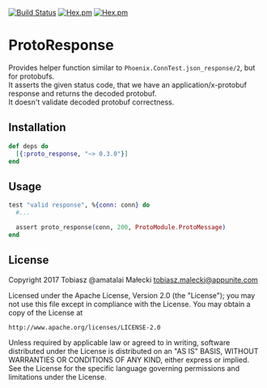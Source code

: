 [![Build Status](https://travis-ci.org/amatalai/proto_response.svg?branch=master)](https://travis-ci.org/amatalai/proto_response)
[![Hex.pm](https://img.shields.io/hexpm/v/proto_response.svg?style=flat&colorB=6B4D90)](https://hex.pm/packages/proto_response)
[![Hex.pm](https://img.shields.io/hexpm/dt/proto_response.svg?style=flat)](https://hex.pm/packages/proto_response)
# ProtoResponse

Provides helper function similar to `Phoenix.ConnTest.json_response/2`, but for protobufs.<br>
It asserts the given status code, that we have an application/x-protobuf response and returns the decoded protobuf.<br>
It doesn't validate decoded protobuf correctness.

## Installation

```elixir
def deps do
  [{:proto_response, "~> 0.3.0"}]
end
```

## Usage

```elixir
test "valid response", %{conn: conn} do
  #...

  assert proto_response(conn, 200, ProtoModule.ProtoMessage)
end
```

## License

  Copyright 2017 Tobiasz @amatalai Małecki <tobiasz.malecki@appunite.com>

  Licensed under the Apache License, Version 2.0 (the "License");
  you may not use this file except in compliance with the License.
  You may obtain a copy of the License at

	http://www.apache.org/licenses/LICENSE-2.0

  Unless required by applicable law or agreed to in writing, software
  distributed under the License is distributed on an "AS IS" BASIS,
  WITHOUT WARRANTIES OR CONDITIONS OF ANY KIND, either express or implied.
  See the License for the specific language governing permissions and
  limitations under the License.
